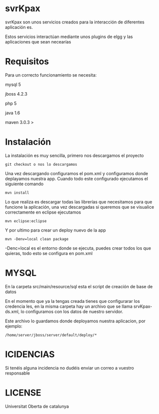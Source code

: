 # svrKpax

svrKpax son unos servicios creados para la interacción de diferentes aplicación es.

Estos servicios interactúan mediante unos plugins de elgg y las aplicaciones que sean necearías

# Requisitos

Para un correcto funcionamiento se necesita:

mysql 5

jboss 4.2.3

php 5

java 1.6

maven 3.0.3 >

# Instalación

La instalación es muy sencilla, primero nos descargamos el proyecto

    git checkout o nos lo descargamos 
    
Una vez descargando configuramos el pom.xml y configuramos donde deplayamos nuestra app. Cuando todo este configurado ejecutamos el siguiente comando

	mvn install

Lo que realiza es descargar todas las librerías que necesitamos para que funcione la aplicación, una vez descargadas si queremos que se visualice correctamente en eclipse ejecutamos

	mvn eclipse:eclipse

Y por ultimo para crear un deploy nuevo de la app

	mvn -Denv=local clean package

-Denc=local es el entorno donde se ejecuta, puedes crear todos los que quieras, todo esto se configura en pom.xml

# MYSQL

En la carpeta src/main/resource/sql esta el script de creación de base de datos

En el momento que ya la tengas creada tienes que configurarar los credencia les, en la misma carpeta hay un archivo que se llama srvKpax-ds.xml, lo configuramos con los datos de nuestro servidor.

Este archivo lo guardamos donde deployamos nuestra aplicacion, por ejemplo:

	/home/server/jboss/server/default/deploy/*

# ICIDENCIAS

Si tenéis alguna incidencia no dudéis enviar un correo a vuestro responsable

# LICENSE

Universitat Oberta de catalunya